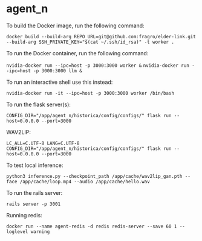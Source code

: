 # agent_n

To build the Docker image, run the following command:

```docker build --build-arg REPO_URL=git@github.com:fragro/elder-link.git  --build-arg SSH_PRIVATE_KEY="$(cat ~/.ssh/id_rsa)" -t worker .```

To run the Docker container, run the following command:

```nvidia-docker run --ipc=host -p 3000:3000 worker &```
```nvidia-docker run --ipc=host -p 3000:3000 llm &```

To run an interactive shell use this instead:

```nvidia-docker run -it --ipc=host -p 3000:3000 worker /bin/bash```

To run the flask server(s):

```CONFIG_DIR="/app/agent_n/historica/config/configs/" flask run --host=0.0.0.0 --port=3000```


WAV2LIP:

```LC_ALL=C.UTF-8 LANG=C.UTF-8 CONFIG_DIR="/app/agent_n/historica/config/configs/" flask run --host=0.0.0.0 --port=3000```

To test local inference:

```python3 inference.py --checkpoint_path /app/cache/wav2lip_gan.pth --face /app/cache/loop.mp4 --audio /app/cache/hello.wav```

To run the rails server:

```rails server -p 3001```

Running redis:

```docker run --name agent-redis -d redis redis-server --save 60 1 --loglevel warning```
